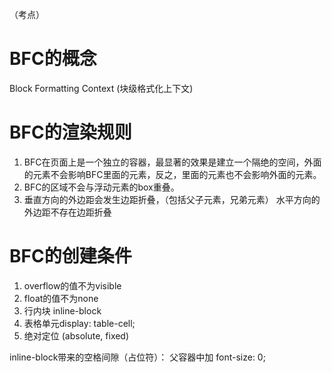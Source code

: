 （考点）

# BFC的概念
Block Formatting Context (块级格式化上下文)

# BFC的渲染规则 
1. BFC在页面上是一个独立的容器，最显著的效果是建立一个隔绝的空间，外面的元素不会影响BFC里面的元素，反之，里面的元素也不会影响外面的元素。
2. BFC的区域不会与浮动元素的box重叠。
3. 垂直方向的外边距会发生边距折叠，（包括父子元素，兄弟元素）
水平方向的外边距不存在边距折叠

# BFC的创建条件
1. overflow的值不为visible
2. float的值不为none
3. 行内块 inline-block
4. 表格单元display: table-cell;
5. 绝对定位 (absolute, fixed)



inline-block带来的空格间隙（占位符）：
父容器中加 font-size: 0;
